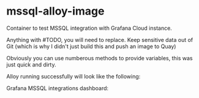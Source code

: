 # mssql-alloy-image

Container to test MSSQL integration with Grafana Cloud instance. 

Anything with #TODO, you will need to replace. Keep sensitive data out of Git (which is why I didn't just build this and push an image to Quay)

Obviously you can use numberous methods to provide variables, this was just quick and dirty. 

Alloy running successfully will look like the following:


Grafana MSSQL integrations dashboard:

